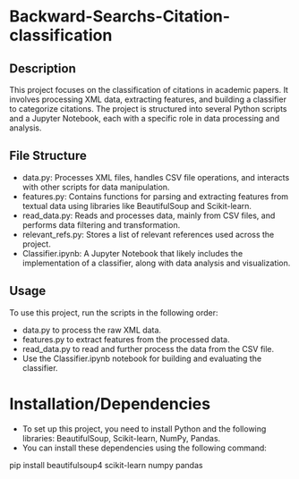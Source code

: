# Backward-Searchs-Citation-classification
## Description

This project focuses on the classification of citations in academic papers. It involves processing XML data, extracting features, and building a classifier to categorize citations. The project is structured into several Python scripts and a Jupyter Notebook, each with a specific role in data processing and analysis.

## File Structure

* data.py: Processes XML files, handles CSV file operations, and interacts with other scripts for data manipulation.
* features.py: Contains functions for parsing and extracting features from textual data using libraries like BeautifulSoup and Scikit-learn.
* read_data.py: Reads and processes data, mainly from CSV files, and performs data filtering and transformation.
* relevant_refs.py: Stores a list of relevant references used across the project.
* Classifier.ipynb: A Jupyter Notebook that likely includes the implementation of a classifier, along with data analysis and visualization.

## Usage

To use this project, run the scripts in the following order:

* data.py to process the raw XML data.
* features.py to extract features from the processed data.
* read_data.py to read and further process the data from the CSV file.
* Use the Classifier.ipynb notebook for building and evaluating the classifier.

# Installation/Dependencies

* To set up this project, you need to install Python and the following libraries: BeautifulSoup, Scikit-learn, NumPy, Pandas.
*  You can install these dependencies using the following command:

pip install beautifulsoup4 scikit-learn numpy pandas
